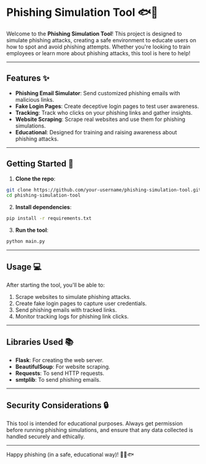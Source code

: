 # Phishing Simulation Tool 🐟🔐

Welcome to the **Phishing Simulation Tool**! This project is designed to simulate phishing attacks, creating a safe environment to educate users on how to spot and avoid phishing attempts. Whether you're looking to train employees or learn more about phishing attacks, this tool is here to help!

---

## Features ✨

* **Phishing Email Simulator**: Send customized phishing emails with malicious links.
* **Fake Login Pages**: Create deceptive login pages to test user awareness.
* **Tracking**: Track who clicks on your phishing links and gather insights.
* **Website Scraping**: Scrape real websites and use them for phishing simulations.
* **Educational**: Designed for training and raising awareness about phishing attacks.

---

## Getting Started 🚀

1. **Clone the repo**:

```bash
git clone https://github.com/your-username/phishing-simulation-tool.git
cd phishing-simulation-tool
```

2. **Install dependencies**:

```bash
pip install -r requirements.txt
```

3. **Run the tool**:

```bash
python main.py
```

---

## Usage 💻

After starting the tool, you'll be able to:

1. Scrape websites to simulate phishing attacks.
2. Create fake login pages to capture user credentials.
3. Send phishing emails with tracked links.
4. Monitor tracking logs for phishing link clicks.

---

## Libraries Used 📚

* **Flask**: For creating the web server.
* **BeautifulSoup**: For website scraping.
* **Requests**: To send HTTP requests.
* **smtplib**: To send phishing emails.

---

## Security Considerations 🔒

This tool is intended for educational purposes. Always get permission before running phishing simulations, and ensure that any data collected is handled securely and ethically.

---

Happy phishing (in a safe, educational way)! 🧑‍💻🐟
